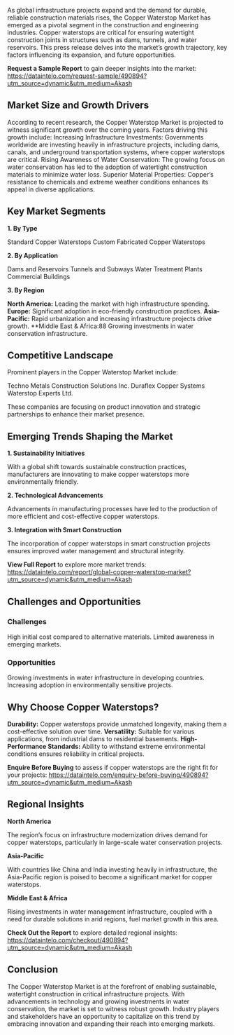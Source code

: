 As global infrastructure projects expand and the demand for durable, reliable construction materials rises, the Copper Waterstop Market has emerged as a pivotal segment in the construction and engineering industries. Copper waterstops are critical for ensuring watertight construction joints in structures such as dams, tunnels, and water reservoirs. This press release delves into the market’s growth trajectory, key factors influencing its expansion, and future opportunities.

**Request a Sample Report** to gain deeper insights into the market: https://dataintelo.com/request-sample/490894?utm_source=dynamic&utm_medium=Akash

## Market Size and Growth Drivers

According to recent research, the Copper Waterstop Market is projected to witness significant growth over the coming years. Factors driving this growth include:
Increasing Infrastructure Investments: Governments worldwide are investing heavily in infrastructure projects, including dams, canals, and underground transportation systems, where copper waterstops are critical.
Rising Awareness of Water Conservation: The growing focus on water conservation has led to the adoption of watertight construction materials to minimize water loss.
Superior Material Properties: Copper’s resistance to chemicals and extreme weather conditions enhances its appeal in diverse applications.

## Key Market Segments

**1. By Type**

Standard Copper Waterstops
Custom Fabricated Copper Waterstops

**2. By Application**

Dams and Reservoirs
Tunnels and Subways
Water Treatment Plants
Commercial Buildings

**3. By Region**

**North America:** Leading the market with high infrastructure spending.
**Europe:** Significant adoption in eco-friendly construction practices.
**Asia-Pacific:** Rapid urbanization and increasing infrastructure projects drive growth.
**Middle East & Africa:88 Growing investments in water conservation infrastructure.

## Competitive Landscape

Prominent players in the Copper Waterstop Market include:

Techno Metals
Construction Solutions Inc.
Duraflex Copper Systems
Waterstop Experts Ltd.

These companies are focusing on product innovation and strategic partnerships to enhance their market presence.

## Emerging Trends Shaping the Market

**1. Sustainability Initiatives**

With a global shift towards sustainable construction practices, manufacturers are innovating to make copper waterstops more environmentally friendly.

**2. Technological Advancements**

Advancements in manufacturing processes have led to the production of more efficient and cost-effective copper waterstops.

**3. Integration with Smart Construction**

The incorporation of copper waterstops in smart construction projects ensures improved water management and structural integrity.

**View Full Report** to explore more market trends: https://dataintelo.com/report/global-copper-waterstop-market?utm_source=dynamic&utm_medium=Akash

## Challenges and Opportunities

### Challenges

High initial cost compared to alternative materials.
Limited awareness in emerging markets.

### Opportunities

Growing investments in water infrastructure in developing countries.
Increasing adoption in environmentally sensitive projects.

## Why Choose Copper Waterstops?

**Durability:** Copper waterstops provide unmatched longevity, making them a cost-effective solution over time.
**Versatility:** Suitable for various applications, from industrial dams to residential basements.
**High-Performance Standards:** Ability to withstand extreme environmental conditions ensures reliability in critical projects.

**Enquire Before Buying** to assess if copper waterstops are the right fit for your projects: https://dataintelo.com/enquiry-before-buying/490894?utm_source=dynamic&utm_medium=Akash

## Regional Insights

**North America**

The region’s focus on infrastructure modernization drives demand for copper waterstops, particularly in large-scale water conservation projects.

**Asia-Pacific**

With countries like China and India investing heavily in infrastructure, the Asia-Pacific region is poised to become a significant market for copper waterstops.

**Middle East & Africa**

Rising investments in water management infrastructure, coupled with a need for durable solutions in arid regions, fuel market growth in this area.

**Check Out the Report** to explore detailed regional insights: https://dataintelo.com/checkout/490894?utm_source=dynamic&utm_medium=Akash

## Conclusion

The Copper Waterstop Market is at the forefront of enabling sustainable, watertight construction in critical infrastructure projects. With advancements in technology and growing investments in water conservation, the market is set to witness robust growth. Industry players and stakeholders have an opportunity to capitalize on this trend by embracing innovation and expanding their reach into emerging markets.
